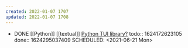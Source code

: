 ```yaml
---
created: 2022-01-07 1707
updated: 2022-01-07 1708
---
```

- DONE [[Python]] [[textual]] [Python TUI library?](https://twitter.com/simonw/status/1406336417500860423) 
  todo:: 1624172623105
  done:: 1624295037409
  SCHEDULED: <2021-06-21 Mon>